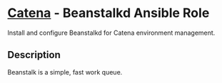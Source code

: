 # [Catena](https://github.com/alysoid/catena) - Beanstalkd Ansible Role

Install and configure Beanstalkd for Catena environment management.

## Description

Beanstalk is a simple, fast work queue.
